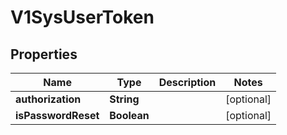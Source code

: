 # V1SysUserToken

## Properties
Name | Type | Description | Notes
------------ | ------------- | ------------- | -------------
**authorization** | **String** |  |  [optional]
**isPasswordReset** | **Boolean** |  |  [optional]

